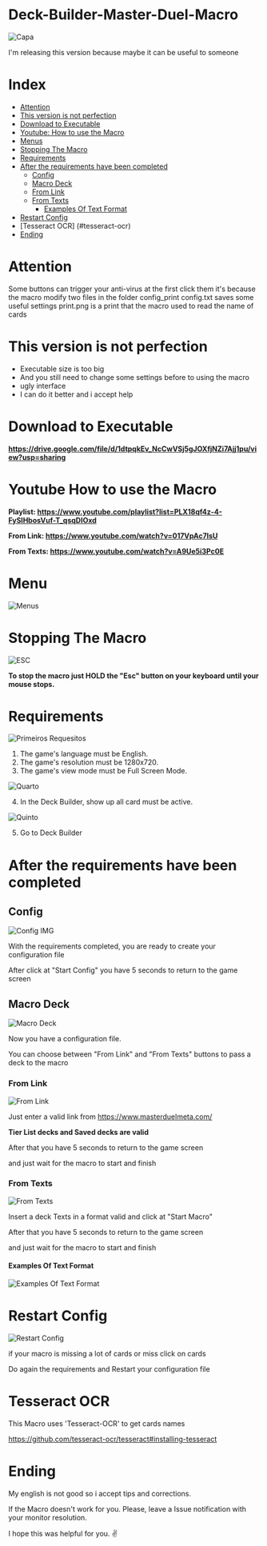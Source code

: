 # Deck-Builder-Master-Duel-Macro
![Capa](https://img.konami.com/yugioh/masterduel/images/logo.png)


I'm releasing this version because maybe it can be useful to someone


# Index

- [Attention](#attention)
- [This version is not perfection](#this-version-is-not-perfection)
- [Download to Executable](#download-to-executable)
- [Youtube: How to use the Macro](#youtube-how-to-use-the-macro)
- [Menus](#menu)
- [Stopping The Macro](#stopping-the-macro)
- [Requirements](#requirements)
- [After the requirements have been completed](#after-the-requirements-have-been-completed) 
  - [Config](#config)
  - [Macro Deck](#macro-deck)
  - [From Link](#from-link)
  - [From Texts](#from-texts)
    - [Examples Of Text Format](#examples-of-text-format)
- [Restart Config](#restart-config)
- [Tesseract OCR] (#tesseract-ocr)
- [Ending](#ending)

 

# Attention
Some buttons can trigger your anti-virus at the first click them
it's because the macro modify two files in the folder config_print
config.txt saves some useful settings
print.png is a print that the macro used to read the name of cards


# This version is not perfection

- Executable size is too big 
- And you still need to change some settings before to using the macro
- ugly interface
- I can do it better and i accept help


# Download to Executable

**https://drive.google.com/file/d/1dtpqkEv_NcCwVSj5gJOXfjNZi7Ajj1pu/view?usp=sharing**


# Youtube How to use the Macro

**Playlist: https://www.youtube.com/playlist?list=PLX18qf4z-4-FySlHbosVuf-T_qsqDIOxd**

**From Link: https://www.youtube.com/watch?v=017VpAc7IsU**

**From Texts: https://www.youtube.com/watch?v=A9Ue5i3Pc0E**


# Menu

 ![Menus](https://cdn.discordapp.com/attachments/465998423145971713/974239935102083102/unknown.png)


# Stopping The Macro

![ESC](https://www.wambooli.com/blog/wp-content/uploads/2016/10/Escape-key.jpg)

**To stop the macro just HOLD the "Esc" button on your keyboard until your mouse stops.**


# Requirements

![Primeiros Requesitos](https://cdn.discordapp.com/attachments/341613211478392833/960983744204902460/unknown.png)
1. The game's language must be English.
2. The game's resolution must be 1280x720.
3. The game's view mode must be Full Screen Mode.

![Quarto](https://cdn.discordapp.com/attachments/341613211478392833/960984777303937064/unknown.png)

4. In the Deck Builder, show up all card must be active.

![Quinto](https://cdn.discordapp.com/attachments/341613211478392833/960986980840271942/unknown.png)

5. Go to Deck Builder


# After the requirements have been completed


## Config
![Config IMG](https://cdn.discordapp.com/attachments/465998423145971713/974231680091050005/unknown.png)

With the requirements completed, you are ready to create your configuration file

After click at "Start Config" you have 5 seconds to return to the game screen

## Macro Deck

![Macro Deck](https://cdn.discordapp.com/attachments/465998423145971713/974232976294567956/unknown.png)

Now you have a configuration file.

You can choose between "From Link" and "From Texts" buttons to pass a deck to the macro

### From Link

![From Link](https://cdn.discordapp.com/attachments/465998423145971713/974235680488165406/unknown.png)

Just enter a valid link from https://www.masterduelmeta.com/

**Tier List decks and Saved decks are valid**

After that you have 5 seconds to return to the game screen

and just wait for the macro to start and finish

### From Texts

![From Texts](https://cdn.discordapp.com/attachments/465998423145971713/974236542396674129/unknown.png)

Insert a deck Texts in a format valid and click at "Start Macro"

After that you have 5 seconds to return to the game screen

and just wait for the macro to start and finish


#### Examples Of Text Format

![Examples Of Text Format](https://cdn.discordapp.com/attachments/465998423145971713/974098023246344303/unknown.png)


# Restart Config

![Restart Config](https://cdn.discordapp.com/attachments/465998423145971713/974240277894160404/unknown.png)

if your macro is missing a lot of cards or miss click on cards

Do again the requirements and Restart your configuration file

# Tesseract OCR

This Macro uses 'Tesseract-OCR' to get cards names

https://github.com/tesseract-ocr/tesseract#installing-tesseract

# Ending

My english is not good so i accept tips and corrections.

If the Macro doesn't work for you. Please, leave a Issue notification  with your monitor resolution.

I hope this was helpful for you. :v:

